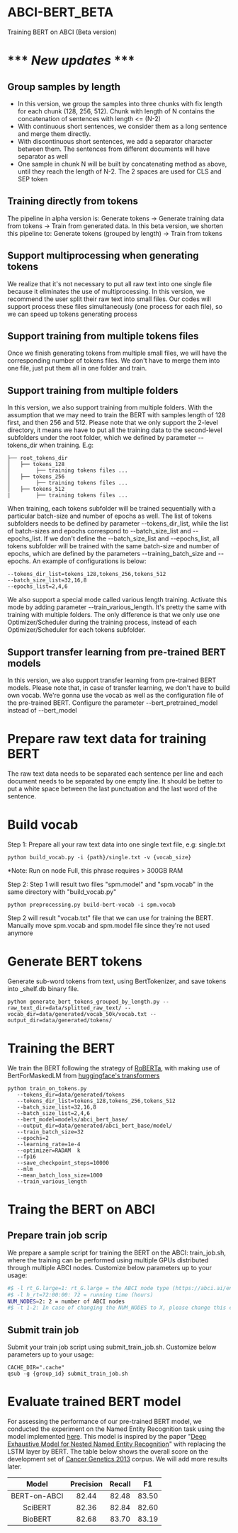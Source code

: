 # ABCI-BERT_BETA
Training BERT on ABCI (Beta version)

# *** _New updates_ ***
## Group samples by length
- In this version, we group the samples into three chunks with fix length for each chunk (128, 256, 512). Chunk with length of N contains the concatenation of sentences with length <= (N-2)
- With continuous short sentences, we consider them as a long sentence and merge them directly.
- With discontinuous short sentences, we add a separator character between them. The sentences from different documents will have separator as well
- One sample in chunk N will be built by concatenating method as above, until they reach the length of N-2. The 2 spaces are used for CLS and SEP token

## Training directly from tokens
The pipeline in alpha version is: Generate tokens -> Generate training data from tokens -> Train from generated data. In this beta version, we shorten this pipeline to: Generate tokens (grouped by length) -> Train from tokens

## Support multiprocessing when generating tokens
We realize that it's not necessary to put all raw text into one single file because it eliminates the use of multiprocessing. In this version, we recommend the user split their raw text into small files. Our codes will support process these files simultaneously (one process for each file), so we can speed up tokens generating process

## Support training from multiple tokens files
Once we finish generating tokens from multiple small files, we will have the corresponding number of tokens files. We don't have to merge them into one file, just put them all in one folder and train. 

## Support training from multiple folders
In this version, we also support training from multiple folders. With the assumption that we may need to train the BERT with samples length of 128 first, and then 256 and 512. Please note that we only support the 2-level directory, it means we have to put all the training data to the second-level subfolders under the root folder, which we defined by parameter --tokens_dir when training. E.g: 
```
├── root_tokens_dir
│   ├── tokens_128
│        ├── training tokens files ...
│   ├── tokens_256
│        ├── training tokens files ...
│   ├── tokens_512
|        ├── training tokens files ...
```
When training, each tokens subfolder will be trained sequentially with a particular batch-size and number of epochs as well. The list of tokens subfolders needs to be defined by parameter --tokens_dir_list, while the list of batch-sizes and epochs correspond to --batch_size_list and --epochs_list. If we don't define the  --batch_size_list and --epochs_list, all tokens subfolder will be trained with the same batch-size and number of epochs, which are defined by the parameters --training_batch_size and --epochs. An example of configurations is below: 
```
--tokens_dir_list=tokens_128,tokens_256,tokens_512
--batch_size_list=32,16,8
--epochs_list=2,4,6
```
We also support a special mode called various length training. Activate this mode by adding parameter --train_various_length. It's pretty the same with training with multiple folders. The only difference is that we only use one Optimizer/Scheduler during the training process, instead of each Optimizer/Scheduler for each tokens subfolder. 

## Support transfer learning from pre-trained BERT models
In this version, we also support transfer learning from pre-trained BERT models. Please note that, in case of transfer learning, we don't have to build own vocab. We're gonna use the vocab as well as the configuration file of the pre-trained BERT. Configure the parameter --bert_pretrained_model instead of --bert_model

# Prepare raw text data for training BERT
The raw text data needs to be separated each sentence per line and each document needs to be separated by one empty line. It should be better to put a white space between the last punctuation and the last word of the sentence.  

# Build vocab
Step 1: Prepare all your raw text data into one single text file, e.g: single.txt
```
python build_vocab.py -i {path}/single.txt -v {vocab_size}
```
*Note: Run on node Full, this phrase requires > 300GB RAM

Step 2: Step 1 will result two files "spm.model" and "spm.vocab" in the same directory with "build_vocab.py"

```
python preprocessing.py build-bert-vocab -i spm.vocab
```
Step 2 will result "vocab.txt" file that we can use for training the BERT. Manually move spm.vocab and spm.model file since they're not used anymore

# Generate BERT tokens
Generate sub-word tokens from text, using BertTokenizer, and save tokens into _shelf.db binary file. 
```
python generate_bert_tokens_grouped_by_length.py --raw_text_dir=data/splitted_raw_text/ --vocab_dir=data/generated/vocab_50k/vocab.txt --output_dir=data/generated/tokens/
```

# Training the BERT
We train the BERT following the strategy of [RoBERTa](#https://arxiv.org/pdf/1907.11692.pdf), with making use of BertForMaskedLM from [huggingface's transformers](#https://github.com/huggingface/transformers/blob/master/transformers/modeling_bert.py)
```
python train_on_tokens.py 
   --tokens_dir=data/generated/tokens
   --tokens_dir_list=tokens_128,tokens_256,tokens_512
   --batch_size_list=32,16,8
   --batch_size_list=2,4,6
   --bert_model=models/abci_bert_base/ 
   --output_dir=data/generated/abci_bert_base/model/ 
   --train_batch_size=32 
   --epochs=2 
   --learning_rate=1e-4 
   --optimizer=RADAM  k
   --fp16 
   --save_checkpoint_steps=10000
   --mlm
   --mean_batch_loss_size=1000
   --train_various_length
```

# Traing the BERT on ABCI
## Prepare train job scrip
We prepare a sample script for training the BERT on the ABCI: train_job.sh, where the training can be performed using multiple GPUs distributed through multiple ABCI nodes. Customize below parameters up to your usage:
```bash
#$ -l rt_G.large=1: rt_G.large = the ABCI node type (https://abci.ai/en/about_abci/cloud_service.html)
#$ -l h_rt=72:00:00: 72 = running time (hours)
NUM_NODES=2: 2 = number of ABCI nodes
#$ -t 1-2: In case of changing the NUM_NODES to X, please change this configuration to '1-X'
```

## Submit train job
Submit your train job script using submit_train_job.sh. Customize below parameters up to your usage:
```
CACHE_DIR=".cache"
qsub -g {group_id} submit_train_job.sh
```

# Evaluate trained BERT model
For assessing the performance of our pre-trained BERT model, we conducted the experiment on the Named Entity Recognition task using the model implemented [here](https://github.com/dnanhkhoa/ProtoNLP). This model is inspired by the paper "[Deep Exhaustive Model for Nested Named Entity Recognition](https://www.aclweb.org/anthology/D18-1309.pdf)" with replacing the LSTM layer by BERT. 
The table below shows the overall score on the development set of [Cancer Genetics 2013](http://2013.bionlp-st.org/tasks/cancer-genetics) corpus. We will add more results later. 

|  Model  | Precision | Recall |   F1  |
|:-------:|:---------:|:------:|:-----:|
| BERT-on-ABCI |     82.44 |  82.48 | 83.50 |
| SciBERT | 82.36 | 82.84 | 82.60 |
| BioBERT | 82.68 | 83.70 | 83.19 |


